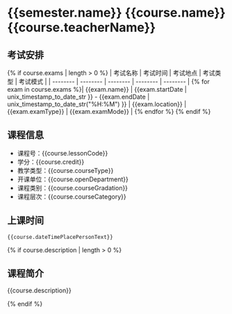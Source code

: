 # {{semester.name}} {{course.name}} {{course.teacherName}}

## 考试安排

{% if course.exams | length > 0 %}
| 考试名称 | 考试时间 | 考试地点 | 考试类型 | 考试模式 |
| -------- | -------- | -------- | -------- | -------- |
{% for exam in course.exams %}| {{exam.name}} | {{exam.startDate | unix_timestamp_to_date_str }} - {{exam.endDate | unix_timestamp_to_date_str("%H:%M") }} | {{exam.location}} | {{exam.examType}} | {{exam.examMode}} |
{% endfor %}
{% endif %}

## 课程信息

- 课程号：{{course.lessonCode}}
- 学分：{{course.credit}}
- 教学类型：{{course.courseType}}
- 开课单位：{{course.openDepartment}}
- 课程类别：{{course.courseGradation}}
- 课程层次：{{course.courseCategory}}

## 上课时间

```
{{course.dateTimePlacePersonText}}
```

{% if course.description | length > 0 %}

## 课程简介

{{course.description}}

{% endif %}
